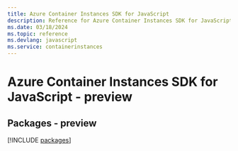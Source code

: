 ```yaml
---
title: Azure Container Instances SDK for JavaScript
description: Reference for Azure Container Instances SDK for JavaScript
ms.date: 03/18/2024
ms.topic: reference
ms.devlang: javascript
ms.service: containerinstances
---
```

# Azure Container Instances SDK for JavaScript - preview
## Packages - preview
[!INCLUDE [packages](container-instances-index.md)]